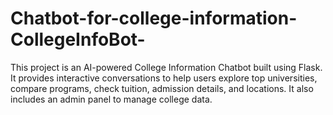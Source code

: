 # Chatbot-for-college-information-CollegeInfoBot-
This project is an AI-powered College Information Chatbot built using Flask. It provides interactive conversations to help users explore top universities, compare programs, check tuition, admission details, and locations. It also includes an admin panel to manage college data.
